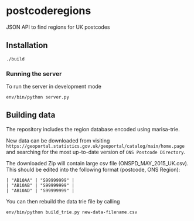 # postcoderegions
JSON API to find regions for UK postcodes

## Installation

    ./build

### Running the server

To run the server in development mode

    env/bin/python server.py

## Building data

The repository includes the region database encoded using marisa-trie.

New data can be downloaded from visiting `https://geoportal.statistics.gov.uk/geoportal/catalog/main/home.page` and searching for the most up-to-date version of `ONS Postcode Directory`.

The downloaded Zip will contain large csv file (ONSPD_MAY_2015_UK.csv). This should be edited into the following format (postcode, ONS Region):

    | "AB10AA" | "S99999999" |
    | "AB10AB" | "S99999999" |
    | "AB10AD" | "S99999999" |

You can then rebuild the data trie file by calling

    env/bin/python build_trie.py new-data-filename.csv